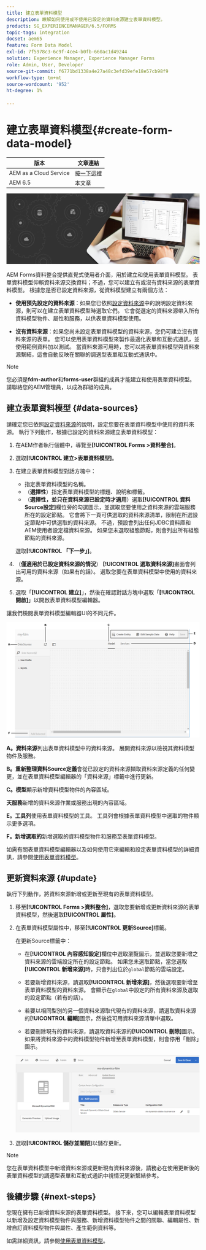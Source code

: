 ```yaml
---
title: 建立表單資料模型
description: 瞭解如何使用或不使用已設定的資料來源建立表單資料模型。
products: SG_EXPERIENCEMANAGER/6.5/FORMS
topic-tags: integration
docset: aem65
feature: Form Data Model
exl-id: 7f5978c3-6c9f-4ce4-b0fb-660ac1d49244
solution: Experience Manager, Experience Manager Forms
role: Admin, User, Developer
source-git-commit: f6771bd1338a4e27a48c3efd39efe18e57cb98f9
workflow-type: tm+mt
source-wordcount: '952'
ht-degree: 1%

---
```


# 建立表單資料模型{#create-form-data-model}

| 版本 | 文章連結 |
| -------- | ---------------------------- |
| AEM as a Cloud Service  | [按一下這裡](https://experienceleague.adobe.com/docs/experience-manager-cloud-service/content/forms/integrate/use-form-data-model/create-form-data-models.html?lang=zh-Hant) |
| AEM 6.5 | 本文章 |


![hero-image](do-not-localize/data-integration.png)

AEM Forms資料整合提供直覺式使用者介面，用於建立和使用表單資料模型。 表單資料模型仰賴資料來源交換資料；不過，您可以建立有或沒有資料來源的表單資料模型。 根據您是否已設定資料來源，從資料模型建立有兩個方法：

* **使用預先設定的資料來源**：如果您已依照[設定資料來源](../../forms/using/configure-data-sources.md)中的說明設定資料來源，則可以在建立表單資料模型時選取它們。 它會從選定的資料來源帶入所有資料模型物件、屬性和服務，以供表單資料模型使用。

* **沒有資料來源**：如果您尚未設定表單資料模型的資料來源，您仍可建立沒有資料來源的表單。 您可以使用表單資料模型來製作最適化表單和互動式通訊，並使用範例資料加以測試。 當資料來源可用時，您可以將表單資料模型與資料來源繫結，這會自動反映在關聯的調適型表單和互動式通訊中。

>[!NOTE]
>
>您必須是&#x200B;**fdm-author**&#x200B;和&#x200B;**forms-user**&#x200B;群組的成員才能建立和使用表單資料模型。 請聯絡您的AEM管理員，以成為群組的成員。

## 建立表單資料模型 {#data-sources}

請確定您已依照[設定資料來源](../../forms/using/configure-data-sources.md)的說明，設定您要在表單資料模型中使用的資料來源。 執行下列動作，根據已設定的資料來源建立表單資料模型：

1. 在AEM作者執行個體中，導覽至&#x200B;**[!UICONTROL Forms >資料整合]**。
1. 選取&#x200B;**[!UICONTROL 建立>表單資料模型]**。
1. 在建立表單資料模型對話方塊中：

   * 指定表單資料模型的名稱。
   * （**選擇性**）指定表單資料模型的標題、說明和標籤。
   * （**選擇性，並只在資料來源已設定時才適用**）選取&#x200B;**[!UICONTROL 資料Source設定]**&#x200B;欄位旁的勾選圖示，並選取您要使用之資料來源的雲端服務所在的設定節點。 它會將下一頁可供選取的資料來源清單，限制在所選設定節點中可供選取的資料來源。 不過，預設會列出任何JDBC資料庫和AEM使用者設定檔資料來源。 如果您未選取組態節點，則會列出所有組態節點的資料來源。

   選取&#x200B;**[!UICONTROL 「下一步」]**。

1. （**僅適用於已設定資料來源的情況**） **[!UICONTROL 選取資料來源]**&#x200B;畫面會列出可用的資料來源（如果有的話）。 選取您要在表單資料模型中使用的資料來源。
1. 選取「**[!UICONTROL 建立]**」，然後在確認對話方塊中選取「**[!UICONTROL 開啟]**」以開啟表單資料模型編輯器。

讓我們檢閱表單資料模型編輯器UI的不同元件。

![具有三個資料來源的表單資料模型 — RESTful服務、AEM使用者設定檔和RDBMS](assets/fdm-ui.png)

**A。資料來源**&#x200B;列出表單資料模型中的資料來源。 展開資料來源以檢視其資料模型物件及服務。

**B。重新整理資料Source定義**&#x200B;會從已設定的資料來源擷取資料來源定義的任何變更，並在表單資料模型編輯器的「資料來源」標籤中進行更新。

**C。模型**&#x200B;顯示新增資料模型物件的內容區域。

**天服務**&#x200B;新增的資料來源作業或服務出現的內容區域。

**E。工具列**&#x200B;使用表單資料模型的工具。 工具列會根據表單資料模型中選取的物件顯示更多選項。

**F。新增選取的**&#x200B;新增選取的資料模型物件和服務至表單資料模型。

如需有關表單資料模型編輯器以及如何使用它來編輯和設定表單資料模型的詳細資訊，請參閱[使用表單資料模型](../../forms/using/work-with-form-data-model.md)。

## 更新資料來源 {#update}

執行下列動作，將資料來源新增或更新至現有的表單資料模型。

1. 移至&#x200B;**[!UICONTROL Forms >資料整合]**，選取您要新增或更新資料來源的表單資料模型，然後選取&#x200B;**[!UICONTROL 屬性]**。
1. 在表單資料模型屬性中，移至&#x200B;**[!UICONTROL 更新Source]**&#x200B;標籤。

   在更新Source標籤中：

   * 在&#x200B;**[!UICONTROL 內容感知設定]**&#x200B;欄位中選取瀏覽圖示，並選取您要新增之資料來源的雲端設定所在的設定節點。 如果您未選取節點，當您選取&#x200B;**[!UICONTROL 新增來源]**&#x200B;時，只會列出位於`global`節點的雲端設定。

   * 若要新增資料來源，請選取&#x200B;**[!UICONTROL 新增來源]**，然後選取要新增至表單資料模型的資料來源。 會顯示在`global`中設定的所有資料來源及選取的設定節點（若有的話）。

   * 若要以相同型別的另一個資料來源取代現有的資料來源，請選取資料來源的&#x200B;**[!UICONTROL 編輯]**&#x200B;圖示，然後從可用資料來源清單中選取。
   * 若要刪除現有的資料來源，請選取資料來源的&#x200B;**[!UICONTROL 刪除]**&#x200B;圖示。 如果將資料來源中的資料模型物件新增至表單資料模型，則會停用「刪除」圖示。

   ![fdm-properties](assets/fdm-properties.png)

1. 選取&#x200B;**[!UICONTROL 儲存並關閉]**&#x200B;以儲存更新。

>[!NOTE]
>
>您在表單資料模型中新增資料來源或更新現有資料來源後，請務必在使用更新後的表單資料模型的調適型表單和互動式通訊中視情況更新繫結參考。

## 後續步驟 {#next-steps}

您現在擁有已新增資料來源的表單資料模型。 接下來，您可以編輯表單資料模型以新增及設定資料模型物件與服務、新增資料模型物件之間的關聯、編輯屬性、新增自訂資料模型物件與屬性、產生範例資料等。

如需詳細資訊，請參閱[使用表單資料模型](../../forms/using/work-with-form-data-model.md)。
